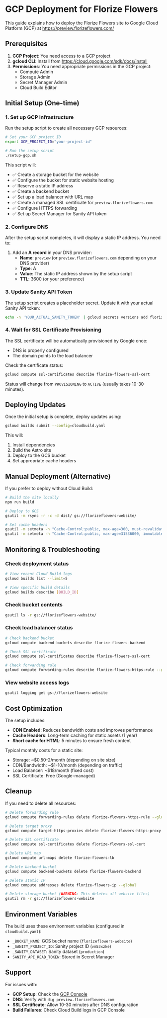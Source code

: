 # GCP Deployment for Florize Flowers

This guide explains how to deploy the Florize Flowers site to Google Cloud Platform (GCP) at https://preview.florizeflowers.com/

## Prerequisites

1. **GCP Project**: You need access to a GCP project
2. **gcloud CLI**: Install from https://cloud.google.com/sdk/docs/install
3. **Permissions**: You need appropriate permissions in the GCP project:
   - Compute Admin
   - Storage Admin
   - Secret Manager Admin
   - Cloud Build Editor

## Initial Setup (One-time)

### 1. Set up GCP infrastructure

Run the setup script to create all necessary GCP resources:

```bash
# Set your GCP project ID
export GCP_PROJECT_ID="your-project-id"

# Run the setup script
./setup-gcp.sh
```

This script will:
- ✅ Create a storage bucket for the website
- ✅ Configure the bucket for static website hosting
- ✅ Reserve a static IP address
- ✅ Create a backend bucket
- ✅ Set up a load balancer with URL map
- ✅ Create a managed SSL certificate for `preview.florizeflowers.com`
- ✅ Configure HTTPS forwarding
- ✅ Set up Secret Manager for Sanity API token

### 2. Configure DNS

After the setup script completes, it will display a static IP address. You need to:

1. Add an **A record** in your DNS provider:
   - **Name**: `preview` (or `preview.florizeflowers.com` depending on your DNS provider)
   - **Type**: A
   - **Value**: The static IP address shown by the setup script
   - **TTL**: 3600 (or your preference)

### 3. Update Sanity API Token

The setup script creates a placeholder secret. Update it with your actual Sanity API token:

```bash
echo -n 'YOUR_ACTUAL_SANITY_TOKEN' | gcloud secrets versions add florize-sanity-read-token --data-file=-
```

### 4. Wait for SSL Certificate Provisioning

The SSL certificate will be automatically provisioned by Google once:
- DNS is properly configured
- The domain points to the load balancer

Check the certificate status:

```bash
gcloud compute ssl-certificates describe florize-flowers-ssl-cert
```

Status will change from `PROVISIONING` to `ACTIVE` (usually takes 10-30 minutes).

## Deploying Updates

Once the initial setup is complete, deploy updates using:

```bash
gcloud builds submit --config=cloudbuild.yaml
```

This will:
1. Install dependencies
2. Build the Astro site
3. Deploy to the GCS bucket
4. Set appropriate cache headers

## Manual Deployment (Alternative)

If you prefer to deploy without Cloud Build:

```bash
# Build the site locally
npm run build

# Deploy to GCS
gsutil -m rsync -r -c -d dist/ gs://florizeflowers-website/

# Set cache headers
gsutil -m setmeta -h "Cache-Control:public, max-age=300, must-revalidate" -r "gs://florizeflowers-website/**/*.html"
gsutil -m setmeta -h "Cache-Control:public, max-age=31536000, immutable" -r "gs://florizeflowers-website/**/*.{js,css,jpg,jpeg,png,gif,svg,webp,woff,woff2,ttf,eot,ico}"
```

## Monitoring & Troubleshooting

### Check deployment status

```bash
# View recent Cloud Build logs
gcloud builds list --limit=5

# View specific build details
gcloud builds describe [BUILD_ID]
```

### Check bucket contents

```bash
gsutil ls -r gs://florizeflowers-website/
```

### Check load balancer status

```bash
# Check backend bucket
gcloud compute backend-buckets describe florize-flowers-backend

# Check SSL certificate
gcloud compute ssl-certificates describe florize-flowers-ssl-cert

# Check forwarding rule
gcloud compute forwarding-rules describe florize-flowers-https-rule --global
```

### View website access logs

```bash
gsutil logging get gs://florizeflowers-website
```

## Cost Optimization

The setup includes:
- **CDN Enabled**: Reduces bandwidth costs and improves performance
- **Cache Headers**: Long-term caching for static assets (1 year)
- **Short cache for HTML**: 5 minutes to ensure fresh content

Typical monthly costs for a static site:
- Storage: ~$0.50-2/month (depending on site size)
- CDN/Bandwidth: ~$1-10/month (depending on traffic)
- Load Balancer: ~$18/month (fixed cost)
- SSL Certificate: Free (Google-managed)

## Cleanup

If you need to delete all resources:

```bash
# Delete forwarding rule
gcloud compute forwarding-rules delete florize-flowers-https-rule --global

# Delete target proxy
gcloud compute target-https-proxies delete florize-flowers-https-proxy

# Delete SSL certificate
gcloud compute ssl-certificates delete florize-flowers-ssl-cert

# Delete URL map
gcloud compute url-maps delete florize-flowers-lb

# Delete backend bucket
gcloud compute backend-buckets delete florize-flowers-backend

# Delete static IP
gcloud compute addresses delete florize-flowers-ip --global

# Delete storage bucket (WARNING: This deletes all website files)
gsutil rm -r gs://florizeflowers-website
```

## Environment Variables

The build uses these environment variables (configured in `cloudbuild.yaml`):

- `_BUCKET_NAME`: GCS bucket name (`florizeflowers-website`)
- `_SANITY_PROJECT_ID`: Sanity project ID (`vm53xzke`)
- `_SANITY_DATASET`: Sanity dataset (`production`)
- `SANITY_API_READ_TOKEN`: Stored in Secret Manager

## Support

For issues with:
- **GCP Setup**: Check the [GCP Console](https://console.cloud.google.com)
- **DNS**: Verify with `dig preview.florizeflowers.com`
- **SSL Certificate**: Allow 10-30 minutes after DNS configuration
- **Build Failures**: Check Cloud Build logs in GCP Console
